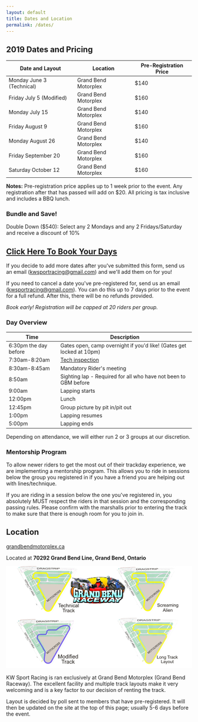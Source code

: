 ```yaml
---
layout: default
title: Dates and Location
permalink: /dates/
---
```


## 2019 Dates and Pricing

| Date and Layout           | Location             | Pre-Registration Price |
|---------------------------|----------------------|------------------------|
| Monday June 3 (Technical) | Grand Bend Motorplex | $140                   |
| Friday July 5 (Modified)  | Grand Bend Motorplex | $160                   |
| Monday July 15            | Grand Bend Motorplex | $140                   |
| Friday August 9           | Grand Bend Motorplex | $160                   |
| Monday August 26          | Grand Bend Motorplex | $140                   |
| Friday September 20       | Grand Bend Motorplex | $160                   |
| Saturday October 12       | Grand Bend Motorplex | $160                   |

**Notes:** Pre-registration price applies up to 1 week prior to the event. Any registration after that has passed will add on $20. All pricing is tax inclusive and includes a BBQ lunch.

### Bundle and Save!

Double Down ($540): Select any 2 Mondays and any 2 Fridays/Saturday and receive a discount of 10%

## **[Click Here To Book Your Days](https://docs.google.com/forms/d/e/1FAIpQLSd23Gy_U_8hk7e0RjW__snm84XqX3Xdc7nYPkqLPlkG4NyTuQ/viewform?usp=sf_link)**

If you decide to add more dates after you've submitted this form, send us an email (kwsportracing@gmail.com) and we'll add them on for you!

If you need to cancel a date you've pre-registered for, send us an email (kwsportracing@gmail.com). You can do this up to 7 days prior to the event for a full refund. After this, there will be no refunds provided.

*Book early! Registration will be capped at 20 riders per group.*

### Day Overview

| Time                  | Description                                                                  |
|-----------------------|------------------------------------------------------------------------------|
| 6:30pm the day before | Gates open, camp overnight if you'd like! (Gates get locked at 10pm)         |
| 7:30am-8:20am         | [Tech inspection](/rules/)                                                   |
| 8:30am-8:45am         | Mandatory Rider's meeting                                                    |
| 8:50am                | Sighting lap - Required for all who have not been to GBM before              |
| 9:00am                | Lapping starts                                                               |
| 12:00pm               | Lunch                                                                        |
| 12:45pm               | Group picture by pit in/pit out                                              |
| 1:00pm                | Lapping resumes                                                              |
| 5:00pm                | Lapping ends                                                                 |

Depending on attendance, we will either run 2 or 3 groups at our discretion.

### Mentorship Program

To allow newer riders to get the most out of their trackday experience, we are implementing a mentorship program. This allows you to ride in sessions below the group you registered in if you have a friend you are helping out with lines/technique.

If you are riding in a session below the one you've registered in, you absolutely MUST respect the riders in that session and the corresponding passing rules. Please confirm with the marshalls prior to entering the track to make sure that there is enough room for you to join in.

## Location

[grandbendmotorplex.ca](http://www.grandbendmotorplex.ca/grand-bend-raceway/)

Located at **70292 Grand Bend Line, Grand Bend, Ontario**

![gb](/img/raceway.jpg)

KW Sport Racing is ran exclusively at Grand Bend Motorplex (Grand Bend Raceway). The excellent facility and multiple track layouts make it very welcoming and is a key factor to our decision of renting the track.

Layout is decided by poll sent to members that have pre-registered. It will then be updated on the site at the top of this page; usually 5-6 days before the event.
